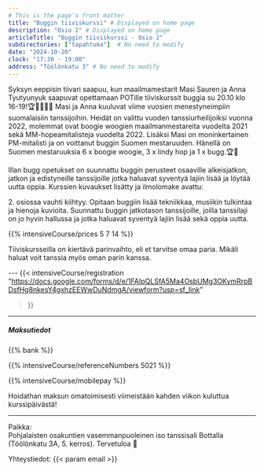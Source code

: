 ```yaml
---
# This is the page's front matter
title: "Buggin tiiviskurssi" # Displayed on home page
description: "Osio 2" # Displayed on home page
articleTitle: "Buggin tiiviskurssi - Osio 2"
subdirectories: ["tapahtuma"]  # No need to modify
date: "2024-10-20"
clock: "17:30 - 19:00"
address: "Töölönkatu 3" # No need to modify
---
```


Syksyn eeppisin tiivari saapuu, kun maailmamestarit Masi Sauren ja Anna Tyutyunyuk saapuvat opettamaan POTille tiiviskurssit buggia su 20.10 klo 16-19!🏆🥇💃🕺😃
Masi ja Anna kuuluvat viime vuosien menestyneimpiin suomalaisiin tanssijoihin. Heidät on valittu vuoden tanssiurheilijoiksi vuonna 2022, molemmat ovat boogie woogien maailmanmestareita vuodelta 2021 sekä MM-hopeamitalisteja vuodelta 2022. Lisäksi Masi on moninkertainen PM-mitalisti ja on voittanut buggin Suomen mestaruuden. Hänellä on Suomen mestaruuksia 6 x boogie woogie, 3 x lindy hop ja 1 x bugg.🏆🥇

Illan bugg opetukset on suunnattu buggin perusteet osaaville  alkeisjatkon, jatkon ja edistyneille tanssijoille jotka haluavat syventyä lajiin lisää ja löytää uutta oppia. Kurssien kuvaukset lisätty ja ilmolomake avattu:

2\. osiossa vauhti kiihtyy. Opitaan buggiin lisää tekniikkaa, musiikin tulkintaa ja hienoja kuvioita.
Suunnattu buggin jatkotason tanssijoille, joilla tanssilaji on jo hyvin hallussa ja jotka haluavat syventyä lajiin lisää sekä oppia uutta.

<!-- Enter the prices separated by a space, in this order:
osakuntalainen opiskelija muut -->
{{% intensiveCourse/prices
  5 7 14
%}}

Tiiviskursseilla on kiertävä parinvaihto, eli et tarvitse omaa paria.
Mikäli haluat voit tanssia myös oman parin kanssa.

--- <!-- UPDATE link -->
{{< intensiveCourse/registration
  "https://docs.google.com/forms/d/e/1FAIpQLSfA5Ma4OsbUMg3OKymRrpBDsfHg8nkesY4gxhzEEWwDuNdmgA/viewform?usp=sf_link"
>}}

---
##### Maksutiedot

{{% bank %}}
<!-- UPDATE reference number(s) -->
{{% intensiveCourse/referenceNumbers
  5021
%}}

{{% intensiveCourse/mobilepay %}}

Hoidathan maksun omatoimisesti viimeistään kahden viikon kuluttua kurssipäivästä!

---
Paikka:  
Pohjalaisten osakuntien vasemmanpuoleinen iso tanssisali Bottalla (Töölönkatu 3A, 5. kerros). Tervetuloa 🙂

Yhteystiedot: {{< param email >}}
